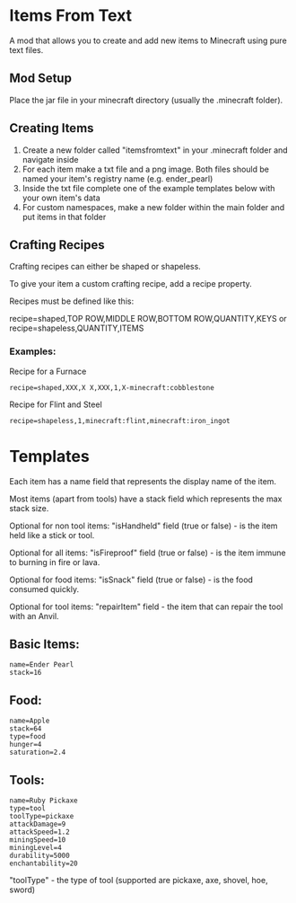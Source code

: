 # Items From Text

A mod that allows you to create and add new items to Minecraft using pure text files.

## Mod Setup

Place the jar file in your minecraft directory (usually the .minecraft folder).

## Creating Items

1. Create a new folder called "itemsfromtext" in your .minecraft folder and navigate inside
2. For each item make a txt file and a png image. Both files should be named your item's registry name (e.g. ender_pearl)
3. Inside the txt file complete one of the example templates below with your own item's data
4. For custom namespaces, make a new folder within the main folder and put items in that folder

## Crafting Recipes

Crafting recipes can either be shaped or shapeless.

To give your item a custom crafting recipe, add a recipe property.

Recipes must be defined like this:

recipe=shaped,TOP ROW,MIDDLE ROW,BOTTOM ROW,QUANTITY,KEYS
or
recipe=shapeless,QUANTITY,ITEMS

### Examples:

Recipe for a Furnace

```
recipe=shaped,XXX,X X,XXX,1,X-minecraft:cobblestone
```

Recipe for Flint and Steel

```
recipe=shapeless,1,minecraft:flint,minecraft:iron_ingot
```

# Templates

Each item has a name field that represents the display name of the item.

Most items (apart from tools) have a stack field which represents the max stack size.

Optional for non tool items: "isHandheld" field (true or false) - is the item held like a stick or tool.

Optional for all items: "isFireproof" field (true or false) - is the item immune to burning in fire or lava.

Optional for food items: "isSnack" field (true or false) - is the food consumed quickly.

Optional for tool items: "repairItem" field - the item that can repair the tool with an Anvil.

## Basic Items:

```
name=Ender Pearl
stack=16
```

## Food:

```
name=Apple
stack=64
type=food
hunger=4
saturation=2.4
```

## Tools:

```
name=Ruby Pickaxe
type=tool
toolType=pickaxe
attackDamage=9
attackSpeed=1.2
miningSpeed=10
miningLevel=4
durability=5000
enchantability=20
```

"toolType" - the type of tool (supported are pickaxe, axe, shovel, hoe, sword)
